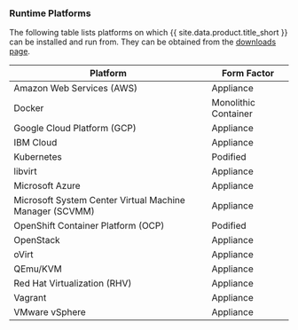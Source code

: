 ### Runtime Platforms

The following table lists platforms on which {{ site.data.product.title_short }} can be installed and run from. They can be obtained from the [downloads page](/download/).

| Platform                                                     | Form Factor          |
| ------------------------------------------------------------ | -------------------- |
| Amazon Web Services (AWS)                                    | Appliance            |
| Docker                                                       | Monolithic Container |
| Google Cloud Platform (GCP)                                  | Appliance            |
| IBM Cloud                                                    | Appliance            |
| Kubernetes                                                   | Podified             |
| libvirt                                                      | Appliance            |
| Microsoft Azure                                              | Appliance            |
| Microsoft System Center Virtual Machine Manager (SCVMM)      | Appliance            |
| OpenShift Container Platform (OCP)                           | Podified             |
| OpenStack                                                    | Appliance            |
| oVirt                                                        | Appliance            |
| QEmu/KVM                                                     | Appliance            |
| Red Hat Virtualization (RHV)                                 | Appliance            |
| Vagrant                                                      | Appliance            |
| VMware vSphere                                               | Appliance            |
